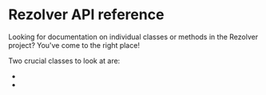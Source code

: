# Rezolver API reference

Looking for documentation on individual classes or methods in the Rezolver project?  You've come to the right
place!

Two crucial classes to look at are:

- [](xref:Rezolver.Builder)
- [](xref:Rezolver.Container)
